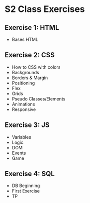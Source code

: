 # S2 Class Exercises

## Exercise 1: HTML

- Bases HTML

## Exercise 2: CSS

- How to CSS with colors
- Backgrounds
- Borders & Margin
- Positioning
- Flex
- Grids
- Pseudo Classes/Elements
- Animations
- Responsive

## Exercise 3: JS

- Variables
- Logic
- DOM
- Events
- Game

## Exercise 4: SQL

- DB Beginning
- First Exercise
- TP
